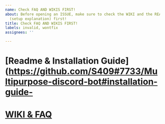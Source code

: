 ```yaml
---
name: Check FAQ AND WIKIS FIRST!
about: Before opening an ISSUE, make sure to check the WIKI and the README.MD file
  (setup explanation) first!
title: Check FAQ AND WIKIS FIRST!
labels: invalid, wontfix
assignees: ''

---
```


# [Readme & Installation Guide](https://github.com/S409#7733/Multipurpose-discord-bot#installation-guide-

# [WIKI & FAQ](https://github.com/S409#7733/Multipurpose-discord-bot/wiki#faq)
